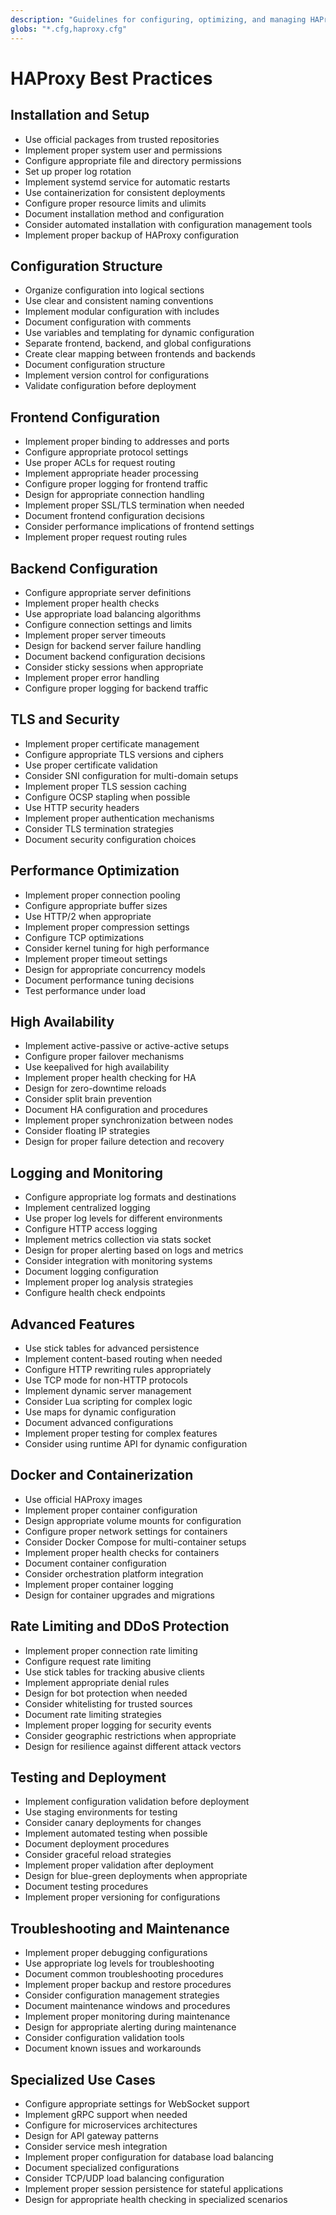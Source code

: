 ```yaml
---
description: "Guidelines for configuring, optimizing, and managing HAProxy load balancer and reverse proxy"
globs: "*.cfg,haproxy.cfg"
---
```


# HAProxy Best Practices

## Installation and Setup

- Use official packages from trusted repositories
- Implement proper system user and permissions
- Configure appropriate file and directory permissions
- Set up proper log rotation
- Implement systemd service for automatic restarts
- Use containerization for consistent deployments
- Configure proper resource limits and ulimits
- Document installation method and configuration
- Consider automated installation with configuration management tools
- Implement proper backup of HAProxy configuration

## Configuration Structure

- Organize configuration into logical sections
- Use clear and consistent naming conventions
- Implement modular configuration with includes
- Document configuration with comments
- Use variables and templating for dynamic configuration
- Separate frontend, backend, and global configurations
- Create clear mapping between frontends and backends
- Document configuration structure
- Implement version control for configurations
- Validate configuration before deployment

## Frontend Configuration

- Implement proper binding to addresses and ports
- Configure appropriate protocol settings
- Use proper ACLs for request routing
- Implement appropriate header processing
- Configure proper logging for frontend traffic
- Design for appropriate connection handling
- Implement proper SSL/TLS termination when needed
- Document frontend configuration decisions
- Consider performance implications of frontend settings
- Implement proper request routing rules

## Backend Configuration

- Configure appropriate server definitions
- Implement proper health checks
- Use appropriate load balancing algorithms
- Configure connection settings and limits
- Implement proper server timeouts
- Design for backend server failure handling
- Document backend configuration decisions
- Consider sticky sessions when appropriate
- Implement proper error handling
- Configure proper logging for backend traffic

## TLS and Security

- Implement proper certificate management
- Configure appropriate TLS versions and ciphers
- Use proper certificate validation
- Consider SNI configuration for multi-domain setups
- Implement proper TLS session caching
- Configure OCSP stapling when possible
- Use HTTP security headers
- Implement proper authentication mechanisms
- Consider TLS termination strategies
- Document security configuration choices

## Performance Optimization

- Implement proper connection pooling
- Configure appropriate buffer sizes
- Use HTTP/2 when appropriate
- Implement proper compression settings
- Configure TCP optimizations
- Consider kernel tuning for high performance
- Implement proper timeout settings
- Design for appropriate concurrency models
- Document performance tuning decisions
- Test performance under load

## High Availability

- Implement active-passive or active-active setups
- Configure proper failover mechanisms
- Use keepalived for high availability
- Implement proper health checking for HA
- Design for zero-downtime reloads
- Consider split brain prevention
- Document HA configuration and procedures
- Implement proper synchronization between nodes
- Consider floating IP strategies
- Design for proper failure detection and recovery

## Logging and Monitoring

- Configure appropriate log formats and destinations
- Implement centralized logging
- Use proper log levels for different environments
- Configure HTTP access logging
- Implement metrics collection via stats socket
- Design for proper alerting based on logs and metrics
- Consider integration with monitoring systems
- Document logging configuration
- Implement proper log analysis strategies
- Configure health check endpoints

## Advanced Features

- Use stick tables for advanced persistence
- Implement content-based routing when needed
- Configure HTTP rewriting rules appropriately
- Use TCP mode for non-HTTP protocols
- Implement dynamic server management
- Consider Lua scripting for complex logic
- Use maps for dynamic configuration
- Document advanced configurations
- Implement proper testing for complex features
- Consider using runtime API for dynamic configuration

## Docker and Containerization

- Use official HAProxy images
- Implement proper container configuration
- Design appropriate volume mounts for configuration
- Configure proper network settings for containers
- Consider Docker Compose for multi-container setups
- Implement proper health checks for containers
- Document container configuration
- Consider orchestration platform integration
- Implement proper container logging
- Design for container upgrades and migrations

## Rate Limiting and DDoS Protection

- Implement proper connection rate limiting
- Configure request rate limiting
- Use stick tables for tracking abusive clients
- Implement appropriate denial rules
- Design for bot protection when needed
- Consider whitelisting for trusted sources
- Document rate limiting strategies
- Implement proper logging for security events
- Consider geographic restrictions when appropriate
- Design for resilience against different attack vectors

## Testing and Deployment

- Implement configuration validation before deployment
- Use staging environments for testing
- Consider canary deployments for changes
- Implement automated testing when possible
- Document deployment procedures
- Consider graceful reload strategies
- Implement proper validation after deployment
- Design for blue-green deployments when appropriate
- Document testing procedures
- Implement proper versioning for configurations

## Troubleshooting and Maintenance

- Implement proper debugging configurations
- Use appropriate log levels for troubleshooting
- Document common troubleshooting procedures
- Implement proper backup and restore procedures
- Consider configuration management strategies
- Document maintenance windows and procedures
- Implement proper monitoring during maintenance
- Design for appropriate alerting during maintenance
- Consider configuration validation tools
- Document known issues and workarounds

## Specialized Use Cases

- Configure appropriate settings for WebSocket support
- Implement gRPC support when needed
- Configure for microservices architectures
- Design for API gateway patterns
- Consider service mesh integration
- Implement proper configuration for database load balancing
- Document specialized configurations
- Consider TCP/UDP load balancing configuration
- Implement proper session persistence for stateful applications
- Design for appropriate health checking in specialized scenarios
